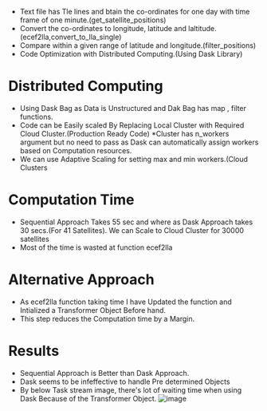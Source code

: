 * Text file has Tle lines  and btain the co-ordinates for one day with time frame of one minute.(get_satellite_positions)
* Convert the co-ordinates to longitude, latitude and laltitude.(ecef2lla,convert_to_lla_single)
* Compare within a given range of latitude and longitude.(filter_positions)
* Code Optimization with Distributed Computing.(Using Dask Library)
# Distributed Computing
* Using Dask Bag as Data is Unstructured and Dak Bag has map , filter functions.
* Code can be Easily scaled By Replacing Local Cluster with Required Cloud Cluster.(Production Ready Code)
*Cluster has n_workers argument but no need to pass as Dask can automatically assign workers based on Computation resources.
* We can use Adaptive Scaling for setting max and min workers.(Cloud Clusters
# Computation Time
* Sequential Approach Takes 55 sec and where as Dask Approach takes 30 secs.(For 41 Satellites). We can Scale to Cloud Cluster for 30000 satellites
* Most of the time is wasted at function ecef2lla
# Alternative Approach
* As ecef2lla function taking time I have Updated the function and Intialized a Transformer Object Before hand.
* This step reduces the Computation time by a Margin.
# Results
* Sequential Approach is Better than Dask Approach.
* Dask seems to be infeffective to handle Pre determined Objects
* By below Task stream image, there's lot of waiting time when using Dask Because of the Transformer Object.
![image](https://github.com/YOUAREGOINGTO/CodeOptimization/assets/106869151/98e6751c-bd1a-46f3-aa9d-f5e96177bf27)
